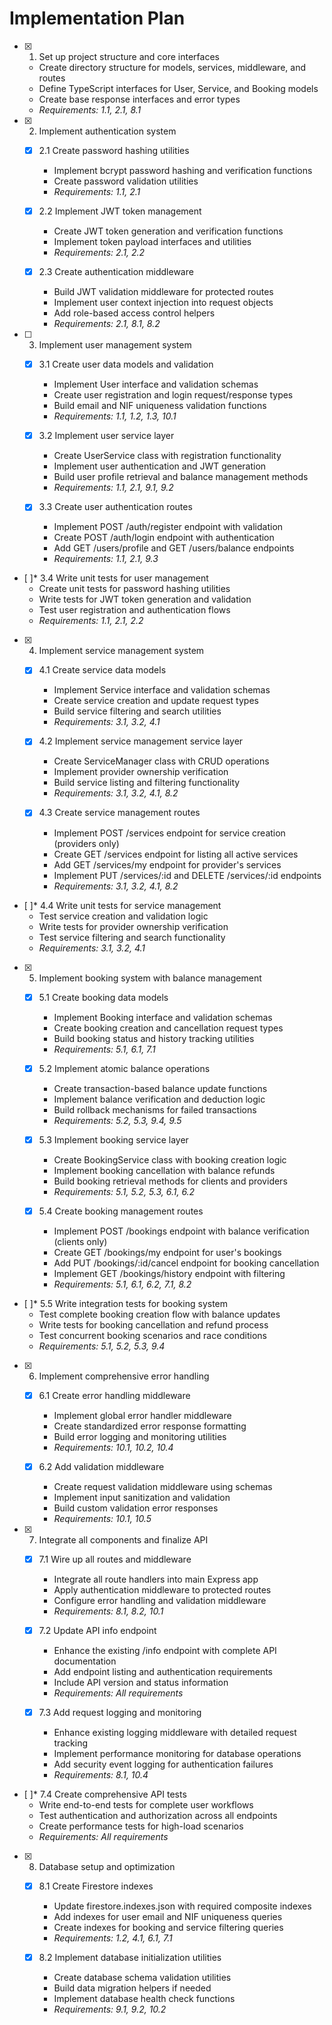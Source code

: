 # Implementation Plan

- [x] 1. Set up project structure and core interfaces





  - Create directory structure for models, services, middleware, and routes
  - Define TypeScript interfaces for User, Service, and Booking models
  - Create base response interfaces and error types
  - _Requirements: 1.1, 2.1, 8.1_

- [x] 2. Implement authentication system





  - [x] 2.1 Create password hashing utilities


    - Implement bcrypt password hashing and verification functions
    - Create password validation utilities
    - _Requirements: 1.1, 2.1_
  
  - [x] 2.2 Implement JWT token management


    - Create JWT token generation and verification functions
    - Implement token payload interfaces and utilities
    - _Requirements: 2.1, 2.2_
  


  - [x] 2.3 Create authentication middleware




    - Build JWT validation middleware for protected routes
    - Implement user context injection into request objects
    - Add role-based access control helpers
    - _Requirements: 2.1, 8.1, 8.2_

- [ ] 3. Implement user management system

  - [x] 3.1 Create user data models and validation





    - Implement User interface and validation schemas
    - Create user registration and login request/response types
    - Build email and NIF uniqueness validation functions
    - _Requirements: 1.1, 1.2, 1.3, 10.1_
  
  - [x] 3.2 Implement user service layer










    - Create UserService class with registration functionality
    - Implement user authentication and JWT generation
    - Build user profile retrieval and balance management methods
    - _Requirements: 1.1, 2.1, 9.1, 9.2_
  
  - [x] 3.3 Create user authentication routes










    - Implement POST /auth/register endpoint with validation
    - Create POST /auth/login endpoint with authentication
    - Add GET /users/profile and GET /users/balance endpoints
    - _Requirements: 1.1, 2.1, 9.3_

- [ ]* 3.4 Write unit tests for user management
  - Create unit tests for password hashing utilities
  - Write tests for JWT token generation and validation
  - Test user registration and authentication flows
  - _Requirements: 1.1, 2.1, 2.2_

- [x] 4. Implement service management system





  - [x] 4.1 Create service data models


    - Implement Service interface and validation schemas
    - Create service creation and update request types
    - Build service filtering and search utilities
    - _Requirements: 3.1, 3.2, 4.1_
  
  - [x] 4.2 Implement service management service layer


    - Create ServiceManager class with CRUD operations
    - Implement provider ownership verification
    - Build service listing and filtering functionality
    - _Requirements: 3.1, 3.2, 4.1, 8.2_
  


  - [x] 4.3 Create service management routes





    - Implement POST /services endpoint for service creation (providers only)
    - Create GET /services endpoint for listing all active services
    - Add GET /services/my endpoint for provider's services
    - Implement PUT /services/:id and DELETE /services/:id endpoints
    - _Requirements: 3.1, 3.2, 4.1, 8.2_

- [ ]* 4.4 Write unit tests for service management
  - Test service creation and validation logic
  - Write tests for provider ownership verification
  - Test service filtering and search functionality
  - _Requirements: 3.1, 3.2, 4.1_

- [x] 5. Implement booking system with balance management





  - [x] 5.1 Create booking data models


    - Implement Booking interface and validation schemas
    - Create booking creation and cancellation request types
    - Build booking status and history tracking utilities
    - _Requirements: 5.1, 6.1, 7.1_
  
  - [x] 5.2 Implement atomic balance operations


    - Create transaction-based balance update functions
    - Implement balance verification and deduction logic
    - Build rollback mechanisms for failed transactions
    - _Requirements: 5.2, 5.3, 9.4, 9.5_
  
  - [x] 5.3 Implement booking service layer


    - Create BookingService class with booking creation logic
    - Implement booking cancellation with balance refunds
    - Build booking retrieval methods for clients and providers
    - _Requirements: 5.1, 5.2, 5.3, 6.1, 6.2_
  
  - [x] 5.4 Create booking management routes


    - Implement POST /bookings endpoint with balance verification (clients only)
    - Create GET /bookings/my endpoint for user's bookings
    - Add PUT /bookings/:id/cancel endpoint for booking cancellation
    - Implement GET /bookings/history endpoint with filtering
    - _Requirements: 5.1, 6.1, 6.2, 7.1, 8.2_

- [ ]* 5.5 Write integration tests for booking system
  - Test complete booking creation flow with balance updates
  - Write tests for booking cancellation and refund process
  - Test concurrent booking scenarios and race conditions
  - _Requirements: 5.1, 5.2, 5.3, 9.4_

- [x] 6. Implement comprehensive error handling




  - [x] 6.1 Create error handling middleware


    - Implement global error handler middleware
    - Create standardized error response formatting
    - Build error logging and monitoring utilities
    - _Requirements: 10.1, 10.2, 10.4_
  
  - [x] 6.2 Add validation middleware


    - Create request validation middleware using schemas
    - Implement input sanitization and validation
    - Build custom validation error responses
    - _Requirements: 10.1, 10.5_

- [x] 7. Integrate all components and finalize API





  - [x] 7.1 Wire up all routes and middleware


    - Integrate all route handlers into main Express app
    - Apply authentication middleware to protected routes
    - Configure error handling and validation middleware
    - _Requirements: 8.1, 8.2, 10.1_
  
  - [x] 7.2 Update API info endpoint

    - Enhance the existing /info endpoint with complete API documentation
    - Add endpoint listing and authentication requirements
    - Include API version and status information
    - _Requirements: All requirements_
  
  - [x] 7.3 Add request logging and monitoring


    - Enhance existing logging middleware with detailed request tracking
    - Implement performance monitoring for database operations
    - Add security event logging for authentication failures
    - _Requirements: 8.1, 10.4_

- [ ]* 7.4 Create comprehensive API tests
  - Write end-to-end tests for complete user workflows
  - Test authentication and authorization across all endpoints
  - Create performance tests for high-load scenarios
  - _Requirements: All requirements_

- [x] 8. Database setup and optimization





  - [x] 8.1 Create Firestore indexes


    - Update firestore.indexes.json with required composite indexes
    - Add indexes for user email and NIF uniqueness queries
    - Create indexes for booking and service filtering queries
    - _Requirements: 1.2, 4.1, 6.1, 7.1_
  
  - [x] 8.2 Implement database initialization utilities


    - Create database schema validation utilities
    - Build data migration helpers if needed
    - Implement database health check functions
    - _Requirements: 9.1, 9.2, 10.2_